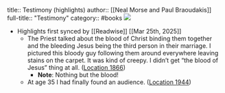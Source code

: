 title:: Testimony (highlights)
author:: [[Neal Morse and Paul Braoudakis]]
full-title:: "Testimony"
category:: #books
![](https://m.media-amazon.com/images/I/81VoqtBxJbL._SY160.jpg)

- Highlights first synced by [[Readwise]] [[Mar 25th, 2025]]
	- The Priest talked about the blood of Christ binding them together and the bleeding Jesus being the third person in their marriage. I pictured this bloody guy following them around everywhere leaving stains on the carpet. It was kind of creepy. I didn’t get “the blood of Jesus” thing at all. ([Location 1866](https://readwise.io/to_kindle?action=open&asin=B005T768P0&location=1866))
		- **Note**: Nothing but the blood!
	- At age 35 I had finally found an audience. ([Location 1944](https://readwise.io/to_kindle?action=open&asin=B005T768P0&location=1944))